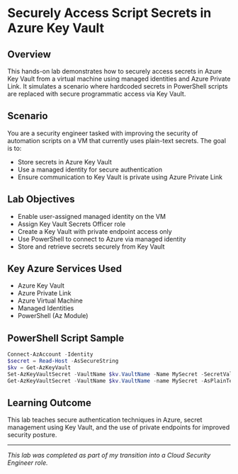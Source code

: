 # Securely Access Script Secrets in Azure Key Vault

## Overview
This hands-on lab demonstrates how to securely access secrets in Azure Key Vault from a virtual machine using managed identities and Azure Private Link. It simulates a scenario where hardcoded secrets in PowerShell scripts are replaced with secure programmatic access via Key Vault.

## Scenario
You are a security engineer tasked with improving the security of automation scripts on a VM that currently uses plain-text secrets. The goal is to:
- Store secrets in Azure Key Vault
- Use a managed identity for secure authentication
- Ensure communication to Key Vault is private using Azure Private Link

## Lab Objectives
- Enable user-assigned managed identity on the VM
- Assign Key Vault Secrets Officer role
- Create a Key Vault with private endpoint access only
- Use PowerShell to connect to Azure via managed identity
- Store and retrieve secrets securely from Key Vault

## Key Azure Services Used
- Azure Key Vault
- Azure Private Link
- Azure Virtual Machine
- Managed Identities
- PowerShell (Az Module)

## PowerShell Script Sample
```powershell
Connect-AzAccount -Identity
$secret = Read-Host -AsSecureString
$kv = Get-AzKeyVault
Set-AzKeyVaultSecret -VaultName $kv.VaultName -Name MySecret -SecretValue $secret
Get-AzKeyVaultSecret -VaultName $kv.VaultName -name MySecret -AsPlainText
```

## Learning Outcome
This lab teaches secure authentication techniques in Azure, secret management using Key Vault, and the use of private endpoints for improved security posture.

---
*This lab was completed as part of my transition into a Cloud Security Engineer role.*
